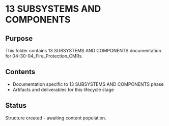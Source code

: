 # 13 SUBSYSTEMS AND COMPONENTS

## Purpose
This folder contains 13 SUBSYSTEMS AND COMPONENTS documentation for 04-30-04_Fire_Protection_CMRs.

## Contents
- Documentation specific to 13 SUBSYSTEMS AND COMPONENTS phase
- Artifacts and deliverables for this lifecycle stage

## Status
Structure created - awaiting content population.
